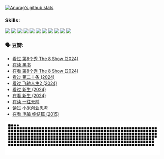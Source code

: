 
[![Anurag's github stats](https://github-readme-stats.vercel.app/api?username=w940853815)](https://github.com/anuraghazra/github-readme-stats)

### Skills:

<code><img height="32" src="https://cdn.jsdelivr.net/npm/simple-icons@v5/icons/python.svg"></code>
<code><img height="32" src="https://cdn.jsdelivr.net/npm/simple-icons@v5/icons/javascript.svg"></code>
<code><img height="32" src="https://cdn.jsdelivr.net/npm/simple-icons@v5/icons/django.svg"></code>
<code><img height="32" src="https://cdn.jsdelivr.net/npm/simple-icons@v5/icons/flask.svg"></code>
<code><img height="32" src="https://cdn.jsdelivr.net/npm/simple-icons@v5/icons/vuetify.svg"></code>
<code><img height="32" src="https://cdn.jsdelivr.net/npm/simple-icons@v5/icons/git.svg"></code>
<code><img height="32" src="https://cdn.jsdelivr.net/npm/simple-icons@v5/icons/docker.svg"></code>
<code><img height="32" src="https://cdn.jsdelivr.net/npm/simple-icons@v5/icons/postgresql.svg"></code>
<code><img height="32" src="https://cdn.jsdelivr.net/npm/simple-icons@v5/icons/elasticsearch.svg"></code>
<code><img height="32" src="https://cdn.jsdelivr.net/npm/simple-icons@v5/icons/macos.svg"></code>
<code><img height="32" src="https://cdn.jsdelivr.net/npm/simple-icons@v5/icons/linux.svg"></code>

### 🗣 豆瓣:

<!-- DOUBAN-ACTIVITIES:START -->
- [看过 第8个秀 The 8 Show‎ (2024)](https://www.douban.com/people/136069238/status/4622960077/?_i=17359193)
- [在读 黑书](https://www.douban.com/people/136069238/status/4621189759/?_i=17359193)
- [在看 第8个秀 The 8 Show‎ (2024)](https://www.douban.com/people/136069238/status/4619801154/?_i=17359193)
- [看过 第二十条‎ (2024)](https://www.douban.com/people/136069238/status/4618624208/?_i=17359193)
- [看过 飞驰人生2‎ (2024)](https://www.douban.com/people/136069238/status/4616048805/?_i=17359193)
- [看过 新生‎ (2024)](https://www.douban.com/people/136069238/status/4612373431/?_i=17359193)
- [在看 新生‎ (2024)](https://www.douban.com/people/136069238/status/4607441062/?_i=17359193)
- [在读 一往无前](https://www.douban.com/people/136069238/status/4590507310/?_i=17359193)
- [读过 小米创业思考](https://www.douban.com/people/136069238/status/4590506983/?_i=17359193)
- [在看 毛骗 终结篇‎ (2015)](https://www.douban.com/people/136069238/status/4581971924/?_i=17359193)
<!-- DOUBAN-ACTIVITIES:END -->


![Snake animation](https://raw.githubusercontent.com/w940853815/w940853815/output/github-contribution-grid-snake.svg)

<!--
**w940853815/w940853815** is a ✨ _special_ ✨ repository because its `README.md` (this file) appears on your GitHub profile.

Here are some ideas to get you started:

- 🔭 I’m currently working on ...
- 🌱 I’m currently learning ...
- 👯 I’m looking to collaborate on ...
- 🤔 I’m looking for help with ...
- 💬 Ask me about ...
- 📫 How to reach me: ...
- 😄 Pronouns: ...
- ⚡ Fun fact: ...
-->
